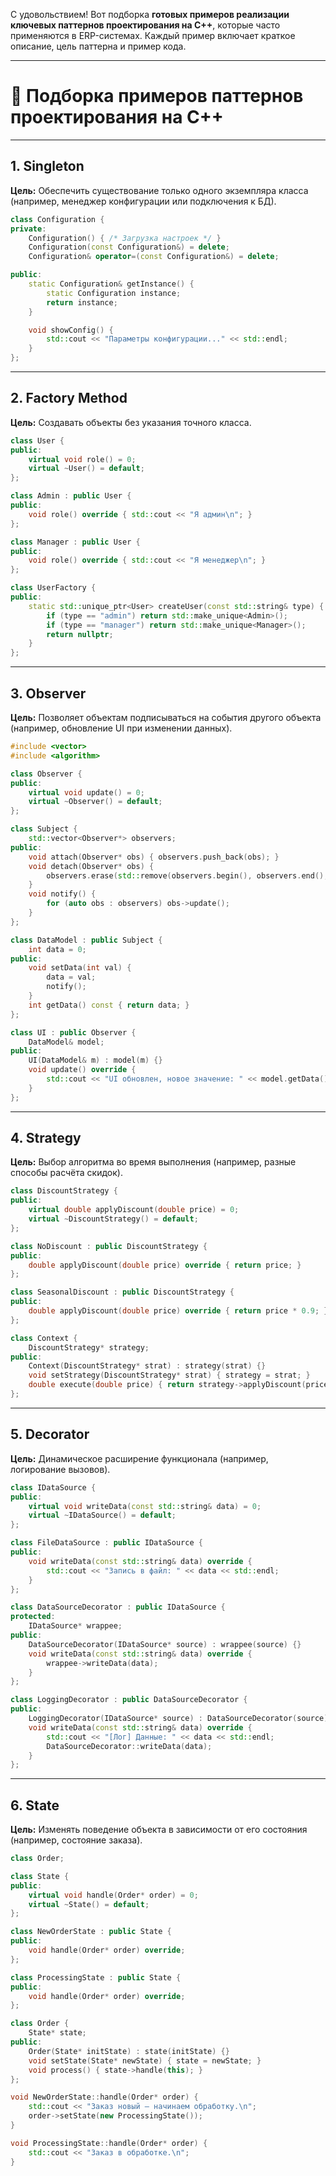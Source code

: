 С удовольствием! Вот подборка **готовых примеров реализации ключевых паттернов проектирования на C++**, которые часто применяются в ERP-системах. Каждый пример включает краткое описание, цель паттерна и пример кода.

---

# 🧩 Подборка примеров паттернов проектирования на C++

---

## 1. Singleton

**Цель:** Обеспечить существование только одного экземпляра класса (например, менеджер конфигурации или подключения к БД).

```cpp
class Configuration {
private:
    Configuration() { /* Загрузка настроек */ }
    Configuration(const Configuration&) = delete;
    Configuration& operator=(const Configuration&) = delete;

public:
    static Configuration& getInstance() {
        static Configuration instance;
        return instance;
    }

    void showConfig() {
        std::cout << "Параметры конфигурации..." << std::endl;
    }
};
```

---

## 2. Factory Method

**Цель:** Создавать объекты без указания точного класса.

```cpp
class User {
public:
    virtual void role() = 0;
    virtual ~User() = default;
};

class Admin : public User {
public:
    void role() override { std::cout << "Я админ\n"; }
};

class Manager : public User {
public:
    void role() override { std::cout << "Я менеджер\n"; }
};

class UserFactory {
public:
    static std::unique_ptr<User> createUser(const std::string& type) {
        if (type == "admin") return std::make_unique<Admin>();
        if (type == "manager") return std::make_unique<Manager>();
        return nullptr;
    }
};
```

---

## 3. Observer

**Цель:** Позволяет объектам подписываться на события другого объекта (например, обновление UI при изменении данных).

```cpp
#include <vector>
#include <algorithm>

class Observer {
public:
    virtual void update() = 0;
    virtual ~Observer() = default;
};

class Subject {
    std::vector<Observer*> observers;
public:
    void attach(Observer* obs) { observers.push_back(obs); }
    void detach(Observer* obs) {
        observers.erase(std::remove(observers.begin(), observers.end(), obs), observers.end());
    }
    void notify() {
        for (auto obs : observers) obs->update();
    }
};

class DataModel : public Subject {
    int data = 0;
public:
    void setData(int val) {
        data = val;
        notify();
    }
    int getData() const { return data; }
};

class UI : public Observer {
    DataModel& model;
public:
    UI(DataModel& m) : model(m) {}
    void update() override {
        std::cout << "UI обновлен, новое значение: " << model.getData() << std::endl;
    }
};
```

---

## 4. Strategy

**Цель:** Выбор алгоритма во время выполнения (например, разные способы расчёта скидок).

```cpp
class DiscountStrategy {
public:
    virtual double applyDiscount(double price) = 0;
    virtual ~DiscountStrategy() = default;
};

class NoDiscount : public DiscountStrategy {
public:
    double applyDiscount(double price) override { return price; }
};

class SeasonalDiscount : public DiscountStrategy {
public:
    double applyDiscount(double price) override { return price * 0.9; }
};

class Context {
    DiscountStrategy* strategy;
public:
    Context(DiscountStrategy* strat) : strategy(strat) {}
    void setStrategy(DiscountStrategy* strat) { strategy = strat; }
    double execute(double price) { return strategy->applyDiscount(price); }
};
```

---

## 5. Decorator

**Цель:** Динамическое расширение функционала (например, логирование вызовов).

```cpp
class IDataSource {
public:
    virtual void writeData(const std::string& data) = 0;
    virtual ~IDataSource() = default;
};

class FileDataSource : public IDataSource {
public:
    void writeData(const std::string& data) override {
        std::cout << "Запись в файл: " << data << std::endl;
    }
};

class DataSourceDecorator : public IDataSource {
protected:
    IDataSource* wrappee;
public:
    DataSourceDecorator(IDataSource* source) : wrappee(source) {}
    void writeData(const std::string& data) override {
        wrappee->writeData(data);
    }
};

class LoggingDecorator : public DataSourceDecorator {
public:
    LoggingDecorator(IDataSource* source) : DataSourceDecorator(source) {}
    void writeData(const std::string& data) override {
        std::cout << "[Лог] Данные: " << data << std::endl;
        DataSourceDecorator::writeData(data);
    }
};
```

---

## 6. State

**Цель:** Изменять поведение объекта в зависимости от его состояния (например, состояние заказа).

```cpp
class Order;

class State {
public:
    virtual void handle(Order* order) = 0;
    virtual ~State() = default;
};

class NewOrderState : public State {
public:
    void handle(Order* order) override;
};

class ProcessingState : public State {
public:
    void handle(Order* order) override;
};

class Order {
    State* state;
public:
    Order(State* initState) : state(initState) {}
    void setState(State* newState) { state = newState; }
    void process() { state->handle(this); }
};

void NewOrderState::handle(Order* order) {
    std::cout << "Заказ новый — начинаем обработку.\n";
    order->setState(new ProcessingState());
}

void ProcessingState::handle(Order* order) {
    std::cout << "Заказ в обработке.\n";
}
```
